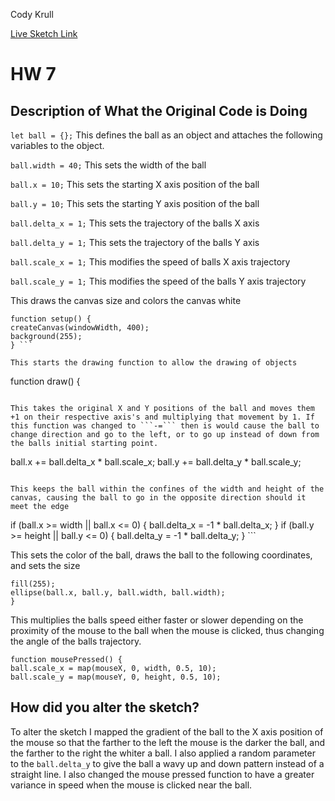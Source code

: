 Cody Krull

[Live Sketch Link](https://codykrull.github.io/120-work/hw-7/)


# HW 7

## Description of What the Original Code is Doing

```let ball = {};``` This defines the ball as an object and attaches the following variables to the object.

```ball.width = 40;``` This sets the width of the ball

```ball.x = 10;``` This sets the starting X axis position of the ball

```ball.y = 10;``` This sets the starting Y axis position of the ball

```ball.delta_x = 1;``` This sets the trajectory of the balls X axis

```ball.delta_y = 1;``` This sets the trajectory of the balls Y axis

```ball.scale_x = 1;``` This modifies the speed of balls X axis trajectory

```ball.scale_y = 1;``` This modifies the speed of the balls Y axis trajectory

This draws the canvas size and colors the canvas white
```
function setup() {
createCanvas(windowWidth, 400);
background(255);
} ```

This starts the drawing function to allow the drawing of objects

```
function draw() {
```

This takes the original X and Y positions of the ball and moves them +1 on their respective axis's and multiplying that movement by 1. If this function was changed to ```-=``` then is would cause the ball to change direction and go to the left, or to go up instead of down from the balls initial starting point.

```
ball.x += ball.delta_x * ball.scale_x;
ball.y += ball.delta_y * ball.scale_y;
```

This keeps the ball within the confines of the width and height of the canvas, causing the ball to go in the opposite direction should it meet the edge

```
if (ball.x >= width || ball.x <= 0) {
    ball.delta_x = -1 * ball.delta_x;
}
if (ball.y >= height || ball.y <= 0) {
    ball.delta_y = -1 * ball.delta_y;
    }
    ```

This sets the color of the ball, draws the ball to the following coordinates, and sets the size

  ```
  fill(255);
  ellipse(ball.x, ball.y, ball.width, ball.width);
  }
  ```
  
  This multiplies the balls speed either faster or slower depending on the proximity of the mouse to the ball when the mouse is clicked, thus changing the angle of the balls trajectory.

  ```
  function mousePressed() {
  ball.scale_x = map(mouseX, 0, width, 0.5, 10);
  ball.scale_y = map(mouseY, 0, height, 0.5, 10);
  ```
## How did you alter the sketch?

To alter the sketch I mapped the gradient of the ball to the X axis position of the mouse so that the farther to the left the mouse is the darker the ball, and the farther to the right the whiter a ball. I also applied a random parameter to the ```ball.delta_y``` to give the ball a wavy up and down pattern instead of a straight line. I also changed the mouse pressed function to have a greater variance in speed when the mouse is clicked near the ball.
